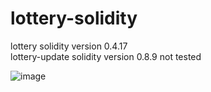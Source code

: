 # lottery-solidity

lottery solidity version 0.4.17  
lottery-update solidity version 0.8.9 not tested

![image](https://github.com/trucyCc/lottery-solidity/assets/126760204/3ee1de93-1181-4fc3-b0b7-0f95d41141d5)
